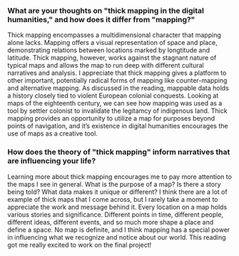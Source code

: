### What are your thoughts on "thick mapping in the digital humanities," and how does it differ from "mapping?"

Thick mapping encompasses a multidimensional character that mapping alone lacks. Mapping offers a visual representation of space and place, demonstrating relations between locations marked by longtitude and latitude. Thick mapping, however, works against the stagnant nature of typical maps and allows the map to run deep with different cultural narratives and analysis. I appreciate that thick mapping gives a platform to other important, potentially radical forms of mapping like counter-mapping and alternative mapping. As discussed in the reading, mappable data holds a history closely tied to violent European colonial conquests. Looking at maps of the eighteenth century, we can see how mapping was used as a tool by settler colonist to invalidate the legitamcy of indigenous land. Thick mapping provides an opportunity to utilize a map for purposes beyond points of navigation, and it’s existence in digital humanities encourages the use of maps as a creative tool. 

### How does the theory of "thick mapping" inform narratives that are influencing your life?

Learning more about thick mapping encourages me to pay more attention to the maps I see in general. What is the purpose of a map? Is there a story being told? What data makes it unique or different? I think there are a lot of example of thick maps that I come across, but I rarely take a moment to appreciate the work and message behind it. Every location on a map holds various stories and significance. Different points in time, different people, different ideas, different events, and so much more shape a place and define a space. No map is definite, and I think mapping has a special power in influencing what we recognize and notice about our world. This reading  got me really excited to work on the final project!
